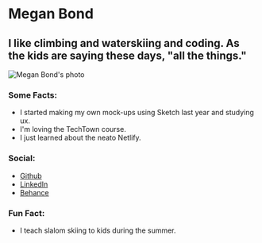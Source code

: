 # Megan Bond

## I like climbing and waterskiing and coding.  As the kids are saying these days, "all the things."  

![Megan Bond's photo](https://lh3.googleusercontent.com/-VdroLsG0ipM/WThgGwZL6oI/AAAAAAAAAAs/VO_Nbu-LO0AWWeZBV6s86TCj9iff60WWQCEwYBhgL/w140-h140-p/headshot.jpeg)

### Some Facts:
+ I started making my own mock-ups using Sketch last year and studying ux.
+ I'm loving the TechTown course.
+ I just learned about the neato Netlify.

### Social:
+ [Github](https://github.com/meganjoy)
+ [ LinkedIn](https://www.linkedin.com/in/megan-bond-0973ba142/)
+ [Behance](https://www.behance.net/gallery/63051627/Vela-app)

### Fun Fact:
+ I teach slalom skiing to kids during the summer.
